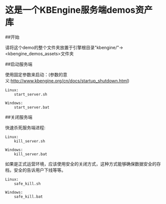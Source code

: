 这是一个KBEngine服务端demos资产库
========

##开始

请将这个demo的整个文件夹放置于引擎根目录"kbengine/"-><kbengine_demos_assets>文件夹


##启动服务端

使用固定参数来启动：(参数的意义:http://www.kbengine.org/cn/docs/startup_shutdown.html)
	
	Linux:
		start_server.sh

	Windows:
		start_server.bat


##关闭服务端

快速杀死服务端进程:

	Linux:
		kill_server.sh

	Windows:
		kill_server.bat


如果是正式运营环境，应该使用安全的关闭方式，这种方式能够确保数据安全的存档，安全的告诉用户下线等等。

	Linux:
		safe_kill.sh

	Windows:
		safe_kill.bat